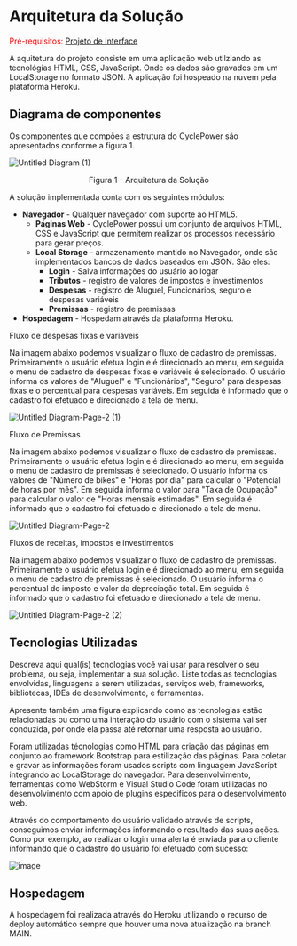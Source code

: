 # Arquitetura da Solução

<span style="color:red">Pré-requisitos: <a href="3-Projeto de Interface.md"> Projeto de Interface</a></span>

A aquitetura do projeto consiste em uma aplicação web utilziando as tecnológias HTML, CSS, JavaScript. Onde os dados são gravados em um LocalStorage no formato JSON. A aplicação foi hospeado na nuvem pela plataforma Heroku.

## Diagrama de componentes

Os componentes que compões a estrutura do CyclePower são apresentados conforme a figura 1.

![Untitled Diagram (1)](https://user-images.githubusercontent.com/20197817/124372055-4229bc00-dc5e-11eb-9d82-f1b3707523b4.png)


<center>Figura 1 - Arquitetura da Solução</center>

A solução implementada conta com os seguintes módulos:
- **Navegador** - Qualquer navegador com suporte ao HTML5.
  - **Páginas Web** - CyclePower possui um conjunto de arquivos HTML, CSS e JavaScript que permitem realizar os processos necessário para gerar preços.
   - **Local Storage** - armazenamento mantido no Navegador, onde são implementados bancos de dados baseados em JSON. São eles: 
     - **Login** - Salva informações do usuário ao logar
     - **Tributos** - registro de valores de impostos e investimentos
     - **Despesas** - registro de Aluguel, Funcionários, seguro e despesas variáveis
     - **Premissas** - registro de premissas
 - **Hospedagem** - Hospedam através da plataforma Heroku.



Fluxo de despesas fixas e variáveis

Na imagem abaixo podemos visualizar o fluxo de cadastro de premissas. Primeiramente o usuário efetua login e é direcionado ao menu, em seguida o menu de cadastro de despesas fixas e variáveis é selecionado. O usuário informa os valores de "Aluguel" e "Funcionários", "Seguro" para despesas fixas e o percentual para despesas variáveis. Em seguida é informado que o cadastro foi efetuado e direcionado a tela de menu.

![Untitled Diagram-Page-2 (1)](https://user-images.githubusercontent.com/20197817/124372596-ca5d9080-dc61-11eb-8a32-3e1c8905e628.jpg)

Fluxo de Premissas

Na imagem abaixo podemos visualizar o fluxo de cadastro de premissas. Primeiramente o usuário efetua login e é direcionado ao menu, em seguida o menu de cadastro de premissas é selecionado. O usuário informa os valores de "Número de bikes" e "Horas por dia" para calcular o "Potencial de horas por mês". Em seguida informa o valor para "Taxa de Ocupação" para calcular o valor de "Horas mensais estimadas". Em seguida é informado que o cadastro foi efetuado e direcionado a tela de menu.

![Untitled Diagram-Page-2](https://user-images.githubusercontent.com/20197817/124372533-f88ea080-dc60-11eb-9233-559e319d6ed7.jpg)


Fluxos de receitas, impostos e investimentos

Na imagem abaixo podemos visualizar o fluxo de cadastro de premissas. Primeiramente o usuário efetua login e é direcionado ao menu, em seguida o menu de cadastro de premissas é selecionado. O usuário informa o percentual do imposto e valor da depreciação total. Em seguida é informado que o cadastro foi efetuado e direcionado a tela de menu.

![Untitled Diagram-Page-2 (2)](https://user-images.githubusercontent.com/20197817/124372750-1c52e600-dc63-11eb-8bd6-3b3cdfbcefc9.jpg)


## Tecnologias Utilizadas

Descreva aqui qual(is) tecnologias você vai usar para resolver o seu problema, ou seja, implementar a sua solução. Liste todas as tecnologias envolvidas, linguagens a serem utilizadas, serviços web, frameworks, bibliotecas, IDEs de desenvolvimento, e ferramentas.

Apresente também uma figura explicando como as tecnologias estão relacionadas ou como uma interação do usuário com o sistema vai ser conduzida, por onde ela passa até retornar uma resposta ao usuário.

Foram utilizadas técnologias como HTML para criação das páginas em conjunto ao framework Bootstrap para estilização das páginas. Para coletar e gravar as informações foram usados scripts com linguagem JavaScript integrando ao LocalStorage do navegador. Para desenvolvimento, ferramentas como WebStorm e Visual Studio Code foram utilizadas no desenvolvimento com apoio de plugins especificos para o desenvolvimento web.

Através do comportamento do usuário validado através de scripts, conseguimos enviar informações informando o resultado das suas ações. Como por exemplo, ao realizar o login uma alerta é enviada para o cliente informando que o cadastro do usuário foi efetuado com sucesso:

![image](https://user-images.githubusercontent.com/20197817/124372139-ee6ba280-dc5e-11eb-8ea2-64a4570bdf9b.png)



## Hospedagem

A hospedagem foi realizada através do Heroku utilizando o recurso de deploy automático sempre que houver uma nova atualização na branch MAIN.
